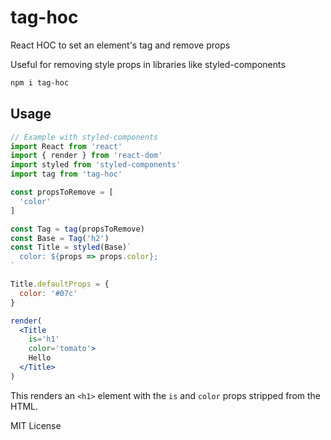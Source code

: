 
# tag-hoc

React HOC to set an element's tag and remove props

Useful for removing style props in libraries like styled-components

```sh
npm i tag-hoc
```

## Usage

```..jsx
// Example with styled-components
import React from 'react'
import { render } from 'react-dom'
import styled from 'styled-components'
import tag from 'tag-hoc'

const propsToRemove = [
  'color'
]

const Tag = tag(propsToRemove)
const Base = Tag('h2')
const Title = styled(Base)`
  color: ${props => props.color};
`

Title.defaultProps = {
  color: '#07c'
}

render(
  <Title
    is='h1'
    color='tomato'>
    Hello
  </Title>
)
```

This renders an `<h1>` element with the `is` and `color` props stripped from the HTML.

MIT License
